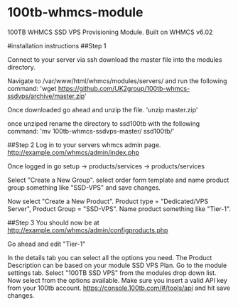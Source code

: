 # 100tb-whmcs-module
100TB WHMCS SSD VPS Provisioning Module. Built on WHMCS v6.02

#installation instructions
##Step 1

Connect to your server via ssh download the master file into the modules directory.

Navigate to /var/www/html/whmcs/modules/servers/ and run the following command:
'wget https://github.com/UK2group/100tb-whmcs-ssdvps/archive/master.zip'

Once downloaded go ahead and unzip the file.
'unzip master.zip'

once unziped rename the directory to ssd100tb with the following command:
'mv 100tb-whmcs-ssdvps-master/ ssd100tb/'

##Step 2
Log in to your servers whmcs admin page. http://example.com/whmcs/admin/index.php

Once logged in go setup -> products/services -> products/services

Select "Create a New Group". select order form template and name product group something like "SSD-VPS" and save changes.

Now select "Create a New Product". Product type = "Dedicated/VPS Server", Product Group = "SSD-VPS". Name product something like "Tier-1".

##Step 3
You should now be at http://example.com/whmcs/admin/configproducts.php

Go ahead and edit "Tier-1"

In the details tab you can select all the options you need. The Product Description can be based on your module SSD VPS Plan.
Go to the module settings tab. Select "100TB SSD VPS" from the modules drop down list.
Now select from the options available. Make sure you insert a valid API key from your 100tb account. https://console.100tb.com/#/tools/api and hit save changes.

